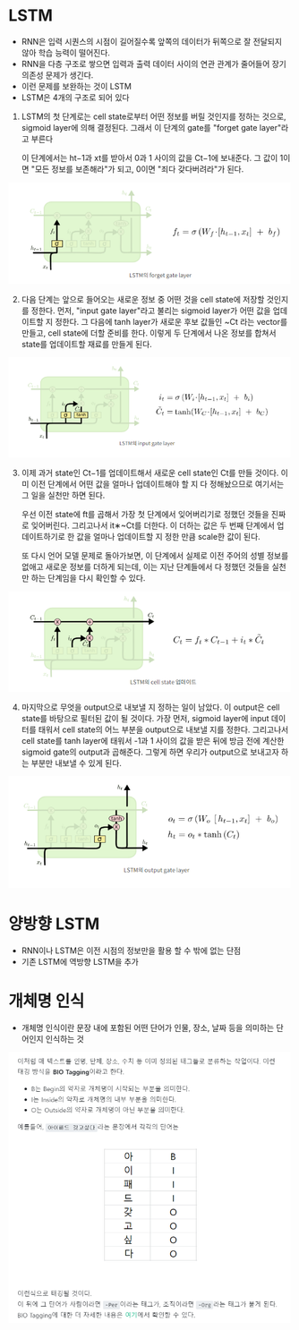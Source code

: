 # LSTM

- RNN은 입력 시퀀스의 시점이 길어질수록 앞쪽의 데이터가 뒤쪽으로 잘 전달되지 않아 학습 능력이 떨어진다.
- RNN을 다층 구조로 쌓으면 입력과 출력 데이터 사이의 연관 관계가 줄어들어 장기 의존성 문제가 생긴다.
- 이런 문제를 보완하는 것이 LSTM
- LSTM은 4개의 구조로 되어 있다



1. LSTM의 첫 단계로는 cell state로부터 어떤 정보를 버릴 것인지를 정하는 것으로, sigmoid layer에 의해 결정된다. 그래서 이 단계의 gate를 "forget gate layer"라고 부른다
   
   이 단계에서는 ht−1과 xt를 받아서 0과 1 사이의 값을 Ct−1에 보내준다. 그 값이 1이면 "모든 정보를 보존해라"가 되고, 0이면 "죄다 갖다버려라"가 된다.

![](LSTM_assets/2023-04-18-21-42-19-image.png)



2. 다음 단계는 앞으로 들어오는 새로운 정보 중 어떤 것을 cell state에 저장할 것인지를 정한다. 먼저, "input gate layer"라고 불리는 sigmoid layer가 어떤 값을 업데이트할 지 정한다. 그 다음에 tanh layer가 새로운 후보 값들인 ~Ct 라는 vector를 만들고, cell state에 더할 준비를 한다. 이렇게 두 단계에서 나온 정보를 합쳐서 state를 업데이트할 재료를 만들게 된다.



![](LSTM_assets/2023-04-18-21-42-45-image.png)



3. 이제 과거 state인 Ct−1를 업데이트해서 새로운 cell state인 Ct를 만들 것이다. 이미 이전 단계에서 어떤 값을 얼마나 업데이트해야 할 지 다 정해놨으므로 여기서는 그 일을 실천만 하면 된다.
   
   우선 이전 state에 ft를 곱해서 가장 첫 단계에서 잊어버리기로 정했던 것들을 진짜로 잊어버린다. 그리고나서 it∗~Ct를 더한다. 이 더하는 값은 두 번째 단계에서 업데이트하기로 한 값을 얼마나 업데이트할 지 정한 만큼 scale한 값이 된다.
   
   또 다시 언어 모델 문제로 돌아가보면, 이 단계에서 실제로 이전 주어의 성별 정보를 없애고 새로운 정보를 더하게 되는데, 이는 지난 단계들에서 다 정했던 것들을 실천만 하는 단계임을 다시 확인할 수 있다.

![](LSTM_assets/2023-04-18-21-43-57-image.png)



4. 마지막으로 무엇을 output으로 내보낼 지 정하는 일이 남았다. 이 output은 cell state를 바탕으로 필터된 값이 될 것이다. 가장 먼저, sigmoid layer에 input 데이터를 태워서 cell state의 어느 부분을 output으로 내보낼 지를 정한다. 그리고나서 cell state를 tanh layer에 태워서 -1과 1 사이의 값을 받은 뒤에 방금 전에 계산한 sigmoid gate의 output과 곱해준다. 그렇게 하면 우리가 output으로 보내고자 하는 부분만 내보낼 수 있게 된다.

![](LSTM_assets/2023-04-18-21-44-14-image.png)



# 양방향 LSTM

- RNN이나 LSTM은 이전 시점의 정보만을 활용 할 수 밖에 없는 단점
- 기존 LSTM에 역방향 LSTM을 추가

# 개체명 인식

- 개체명 인식이란 문장 내에 포함된 어떤 단어가 인물, 장소, 날짜 등을 의미하는 단어인지 인식하는 것

![](LSTM_assets/2023-04-18-21-55-50-image.png)
